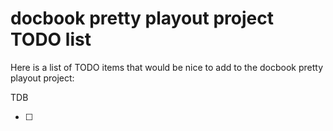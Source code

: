 # docbook pretty playout project TODO list

Here is a list of TODO items that would be nice to add to the docbook pretty playout project:

TDB

- [ ]